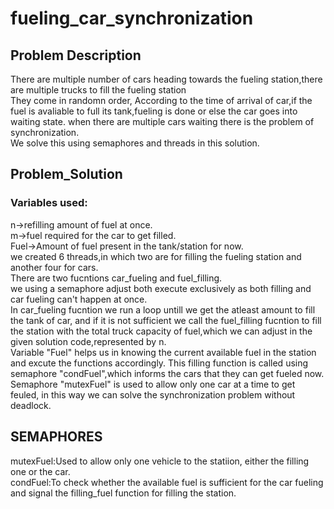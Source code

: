 # fueling_car_synchronization
## Problem Description
There are multiple number of cars heading towards the fueling station,there are multiple trucks to fill the fueling station
<br>
They come in randomn order, According to the time of arrival of car,if the fuel is avaliable to full its tank,fueling is done or else the car goes into waiting state.
when there are multiple cars waiting there is the problem of synchronization.
<br>
We solve this using semaphores and threads in this solution.
<br>
## Problem_Solution
### Variables used:
n->refilling amount of fuel at once.
<br>
m->fuel required for the car to get filled.
<br>
Fuel->Amount of fuel present in the tank/station for now.
<br>
we created 6 threads,in which two are for filling the fueling station and another four for cars.
<br>
There are two fucntions car_fueling and fuel_filling.
<br>
we using a semaphore adjust both execute exclusively as both filling and car fueling can't happen at once.
<br>
In car_fueling fucntion we run a loop untill we get the atleast amount to fill the tank of car, and if it is not sufficient we call the fuel_filling fucntion to fill the station 
with the total truck capacity of fuel,which we can adjust in the given solution code,represented by n.
<br>
Variable "Fuel" helps us in knowing the current available fuel in the station and excute the functions accordingly.
This filling function is called using semaphore "condFuel",which informs the cars that they can get fueled now.
<br>
Semaphore "mutexFuel" is used to allow only one car at a time to get feuled, in this way we can solve the synchronization problem without deadlock.
<br>
## SEMAPHORES
mutexFuel:Used to allow only one vehicle to the statiion, either the filling one or the car.
<br>
condFuel:To check whether the available fuel is sufficient for the car fueling and signal the filling_fuel function for filling the station.

